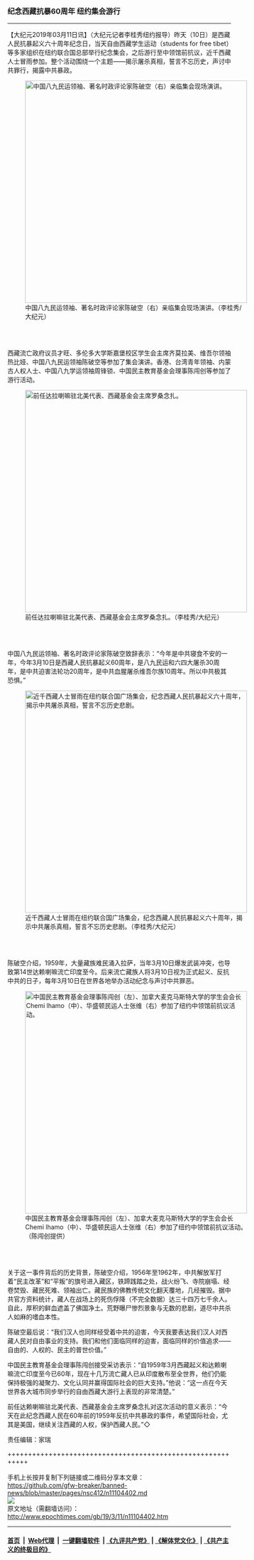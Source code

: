 ### 纪念西藏抗暴60周年 纽约集会游行
------------------------

<p>
 【大纪元2019年03月11日讯】（大纪元记者李桂秀纽约报导）昨天（10日）是西藏人民抗暴起义六十周年纪念日，当天自由西藏学生运动（students for free tibet）等多家组织在纽约联合国总部举行纪念集会，之后游行至中领馆前抗议，近千西藏人士冒雨参加。整个活动围绕一个主题——揭示屠杀真相，誓言不忘历史，声讨中共罪行，揭露中共暴政。
</p>
<figure class="wp-caption aligncenter" id="11104408" style="width: 500px">
 <img alt="中国八九民运领袖、著名时政评论家陈破空（右）亲临集会现场演讲。" src="http://i.epochtimes.com/assets/uploads/2019/03/927dfa5b0772a4aca5f06a8aa29948de-450x338.jpg" width="500"/>
 <br/><figcaption class="wp-caption-text">
  中国八九民运领袖、著名时政评论家陈破空（右）亲临集会现场演讲。（李桂秀/大纪元）
 </figcaption><br/>
</figure><br/>
<p>
 西藏流亡政府议员才旺、多伦多大学斯嘉堡校区学生会主席齐莫拉美、维吾尔领袖热比娅、中国八九民运领袖陈破空等参加了集会演讲。香港、台湾青年领袖、内蒙古人权人士、中国八九学运领袖周锋锁、中国民主教育基金会理事陈闯创等参加了游行活动。
</p>
<figure class="wp-caption aligncenter" id="11104407" style="width: 500px">
 <img alt="前任达拉喇嘛驻北美代表、西藏基金会主席罗桑念扎。" src="http://i.epochtimes.com/assets/uploads/2019/03/60d5124bd3076bab54c4a4b5a2c14e6d-450x338.jpg" width="500"/>
 <br/><figcaption class="wp-caption-text">
  前任达拉喇嘛驻北美代表、西藏基金会主席罗桑念扎。（李桂秀/大纪元）
 </figcaption><br/>
</figure><br/>
<p>
 中国八九民运领袖、著名时政评论家陈破空致辞表示：“今年是中共寝食不安的一年，今年3月10日是西藏人民抗暴起义60周年，是八九民运和六四大屠杀30周年，是中共迫害法轮功20周年，是中共血腥屠杀维吾尔族10周年。所以中共极其恐惧。”
</p>
<figure class="wp-caption aligncenter" id="11104406" style="width: 500px">
 <img alt="近千西藏人士冒雨在纽约联合国广场集会，纪念西藏人民抗暴起义六十周年，揭示中共屠杀真相，誓言不忘历史悲剧。" src="http://i.epochtimes.com/assets/uploads/2019/03/aa9fd2458e9c0079b6608085c099f5b5-450x338.jpg" width="500"/>
 <br/><figcaption class="wp-caption-text">
  近千西藏人士冒雨在纽约联合国广场集会，纪念西藏人民抗暴起义六十周年，揭示中共屠杀真相，誓言不忘历史悲剧。（李桂秀/大纪元）
 </figcaption><br/>
</figure><br/>
<p>
 陈破空介绍，1959年，大量藏族难民涌入拉萨，当年3月10日爆发武装冲突，也导致第14世达赖喇嘛流亡印度至今。后来流亡藏族人将3月10日视为正式起义、反抗中共的日子，每年3月10日在世界各地举办活动纪念与声讨中共罪恶。
</p>
<figure class="wp-caption aligncenter" id="11104405" style="width: 500px">
 <img alt="中国民主教育基金会理事陈闯创（左）、加拿大麦克马斯特大学的学生会会长Chemi lhamo（中）、华盛顿民运人士张维（右）参加了纽约中领馆前抗议活动。" src="http://i.epochtimes.com/assets/uploads/2019/03/caaece2b50534ce54280bb81d9e4f1b7-450x600.jpg" width="500"/>
 <br/><figcaption class="wp-caption-text">
  中国民主教育基金会理事陈闯创（左）、加拿大麦克马斯特大学的学生会会长Chemi lhamo（中）、华盛顿民运人士张维（右）参加了纽约中领馆前抗议活动。（陈闯创提供）
 </figcaption><br/>
</figure><br/>
<p>
 关于这一事件背后的历史背景，陈破空介绍，1956年至1962年，中共解放军打着“民主改革”和“平叛”的旗号进入藏区，铁蹄践踏之处，战火纷飞、寺院崩塌、经卷焚毁、藏民死难、领袖出亡。藏民族的佛教传统文化翻天覆地，几经摧毁。据中共官方资料统计，藏人在战场上的死伤俘降（不完全数据）达三十四万七千余人。自此，厚积的鲜血遮盖了​​佛国净土。荒野曝尸惨烈景象与无数的悲剧，道尽中共杀人如麻的嗜血本性。
</p>
<p>
 陈破空最后说：“我们汉人也同样经受着中共的迫害，今天我要表达我们汉人对西藏人民对自由事业的支持。我们和他们面临同样的迫害，面临同样的价值追求——自由的、人权的、民主的普世价值。”
</p>
<p>
 中国民主教育基金会理事陈闯创接受采访表示：“自1959年3月西藏起义和达赖喇嘛流亡印度至今已60年，现在十几万流亡藏人已从印度散布至全世界，他们仍能保持极强的凝聚力、文化认同并赢得国际社会的巨大支持。”他说：“这一点在今天世界各大城市同步举行的自由西藏大游行上表现的非常清楚。”
</p>
<p>
 前任达赖喇嘛驻北美代表、西藏基金会主席罗桑念扎对这次活动的意义表示：“今天在此纪念西藏人民在60年前的1959年反抗中共暴政的事件，希望国际社会，尤其是美国，继续关注西藏的人权，保护西藏人民。”◇
</p>
<p>
 责任编辑：家瑞
</p>

+++++++++++++++++++++++++++++++++++++++++++++++++++++++++++<br/><br/>
手机上长按并复制下列链接或二维码分享本文章：<br/>
https://github.com/gfw-breaker/banned-news/blob/master/pages/nsc412/n11104402.md <br/>
<a href='https://github.com/gfw-breaker/banned-news/blob/master/pages/nsc412/n11104402.md'><img src='https://github.com/gfw-breaker/banned-news/blob/master/pages/nsc412/n11104402.md.png'/></a> <br/>
原文地址（需翻墙访问）：http://www.epochtimes.com/gb/19/3/11/n11104402.htm


------------------------
#### [首页](https://github.com/gfw-breaker/banned-news/blob/master/README.md) &nbsp;|&nbsp; [Web代理](https://github.com/labour-camp/helloworld) &nbsp;|&nbsp; [一键翻墙软件](https://github.com/gfw-breaker/nogfw/blob/master/README.md) &nbsp;| [《九评共产党》](https://github.com/gfw-breaker/9ping.md/blob/master/README.md#九评之一评共产党是什么) | [《解体党文化》](https://github.com/gfw-breaker/jtdwh.md/blob/master/README.md) | [《共产主义的终极目的》](https://github.com/gfw-breaker/gczydzjmd.md/blob/master/README.md)

